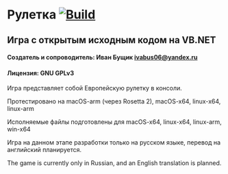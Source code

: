 # Рулетка [![Build](https://github.com/BushchikIvan/roulette/actions/workflows/dotnet.yml/badge.svg)](https://github.com/BushchikIvan/roulette/actions/workflows/dotnet.yml)

## Игра с открытым исходным кодом на VB.NET

#### Создатель и сопроводитель: Иван Бущик <ivabus06@yandex.ru>

#### Лицензия: GNU GPLv3

Игра представляет собой Европейскую рулетку в консоли.

Протестировано на macOS-arm (через Rosetta 2), macOS-x64, linux-x64, linux-arm

Исполняемые файлы подготовлены для macOS-x64, linux-x64, linux-arm, win-x64

Игра на данном этапе разработки только на русском языке, перевод на английский планируется.

The game is currently only in Russian, and an English translation is planned.
